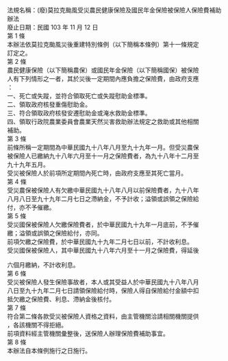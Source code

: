 法規名稱：(廢)莫拉克颱風受災農民健康保險及國民年金保險被保險人保險費補助辦法  
廢止日期：民國 103 年 11 月 12 日  
第 1 條  
本辦法依莫拉克颱風災後重建特別條例（以下簡稱本條例）第十一條規定  
訂定之。  
第 2 條  
農民健康保險（以下簡稱農保）或國民年金保險（以下簡稱國保）被保險  
人有下列情形之一者，其於災後一定期間內應負擔之保險費，由政府支應  
：  
一、死亡或失蹤，並符合領取死亡或失蹤慰助金標準。  
二、領取政府核發重傷慰助金。  
三、符合領取政府核發安遷慰助金或淹水救助金標準。  
四、領取行政院農業委員會農業天然災害救助辦法規定之救助或其他相關  
補助。  
第 3 條  
前條所稱一定期間為中華民國九十八年八月至九十九年一月。但受災農保  
被保險人已繳納九十八年六月至十一月之保險費者，為九十八年十二月至  
九十九年五月。  
受災被保險人於前項所定期間內死亡時，由政府支應至其死亡當月。  
第 4 條  
受災農保被保險人有欠繳中華民國九十八年八月以前保險費者，九十八年  
八月八日至九十九年二月七日之滯納金，不予計收；溢領或誤領之保險給  
付，亦不予催繳。  
第 5 條  
受災國保被保險人欠繳保險費者，於中華民國九十九年一月底前，不予催  
繳；溢領或誤領之保險給付，亦同。  
前項欠繳之保險費，於中華民國九十九年二月七日以前，不計收利息。  
受災國保被保險人，其中華民國九十八年六月至十一月之保險費，得延後  


六個月繳納，不計收利息。  
第 6 條  
受災被保險人發生保險事故者，本人或其受益人於中華民國九十八年八月  
八日至九十九年二月七日請領保險給付時，保險人得自保險給付金額中扣  
抵欠繳之保險費、利息、滯納金後核付。  
第 7 條  
符合第二條各款受災被保險人資格之資料，由主管機關洽請相關機關提供  
，各該機關不得拒絕。  
前項資料經主管機關彙整後，送保險人辦理保險費補助事宜。  
第 8 條  
本辦法自本條例施行之日施行。  


